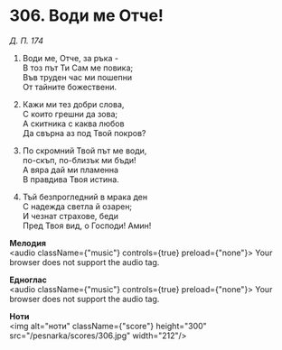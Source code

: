 # 306. Води ме Отче!

_Д. П. 174_

1. Води ме, Отче, за ръка -  
В тоз път Ти Сам ме повика;  
Във труден час ми пошепни  
От тайните божествени.  

2. Кажи ми тез добри слова,  
С които грешни да зова;  
А скитника с каква любов  
Да свърна аз под Твой покров?

3. По скромний Твой път ме води,  
по-скъп, по-близък ми бъди!  
А вяра дай ми пламенна  
В правдива Твоя истина.  

4. Тъй безпрогледний в мрака ден  
С надежда светла й озарен;  
И чезнат страхове, беди  
Пред Твоя вид, о Господи! Амин!

**Мелодия**  
<audio className={"music"} controls={true} preload={"none"}>
    <source src="/pesnarka/mp3/306.mp3" type="audio/mpeg"/>
    Your browser does not support the audio tag.
</audio>

**Едноглас**  
<audio className={"music"} controls={true} preload={"none"}>
    <source src="/pesnarka/transp/306.mp3" type="audio/mpeg"/>
    Your browser does not support the audio tag.
</audio>

**Ноти**  
<img alt="ноти" className={"score"} height="300" src="/pesnarka/scores/306.jpg" width="212"/>
